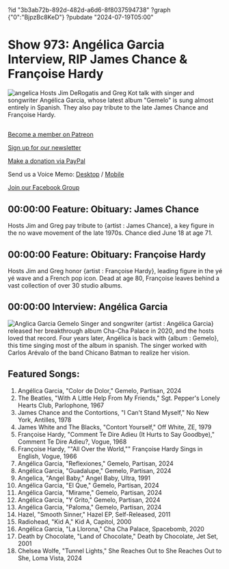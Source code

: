 ?id "3b3ab72b-892d-482d-a6d6-8f8037594738"
?graph {"0":"BjpzBc8KeD"}
?pubdate "2024-07-19T05:00"
# Show 973: Angélica Garcia Interview, RIP James Chance & Françoise Hardy
![angelica](https://static.soundopinions.org/images/2024/angelica.jpeg)
Hosts Jim DeRogatis and Greg Kot talk with singer and songwriter Angélica Garcia, whose latest album "Gemelo" is sung almost entirely in Spanish. They also pay tribute to the late James Chance and Françoise Hardy.

## 

[Become a member on Patreon](https://bit.ly/3slWZvc)

[Sign up for our newsletter](https://bit.ly/3eEvRnG)

[Make a donation via PayPal](https://bit.ly/3dmt9lU)

Send us a Voice Memo: [Desktop](http://bit.ly/2RyD5Ah) / [Mobile](http://sayhi.chat/soundops)

[Join our Facebook Group](https://bit.ly/3sivr9T)


## 00:00:00 Feature: Obituary: James Chance


Hosts Jim and Greg pay tribute to {artist : James Chance}, a key figure in the no wave movement of the late 1970s. Chance died June 18 at age 71.

## 00:00:00 Feature: Obituary: Françoise Hardy
Hosts Jim and Greg honor {artist : Françoise Hardy}, leading figure in the yé yé wave and a French pop icon. Dead at age 80, Françoise leaves behind a vast collection of over 30 studio albums.

## 00:00:00 Interview: Angélica Garcia 
![Anglica Garcia Gemelo](https://static.soundopinions.org/assets/973/012.jpg)
Singer and songwriter {artist : Angélica Garcia} released her breakthrough album Cha-Cha Palace in 2020, and the hosts loved that record. Four years later, Angélica is back with {album : Gemelo}, this time singing most of the album in spanish. The singer worked with Carlos Arévalo of the band Chicano Batman to realize her vision. 


## Featured Songs:

1. Angélica Garcia, "Color de Dolor," Gemelo, Partisan, 2024
2. The Beatles, "With A Little Help From My Friends," Sgt. Pepper's Lonely Hearts Club, Parlophone, 1967
3. James Chance and the Contortions, "I Can't Stand Myself," No New York, Antilles, 1978
4. James White and The Blacks, "Contort Yourself," Off White, ZE, 1979
5. Françoise Hardy, "Comment Te Dire Adieu (It Hurts to Say Goodbye)," Comment Te Dire Adieu?, Vogue, 1968
6. Françoise Hardy, ""All Over the World,"" Françoise Hardy Sings in English, Vogue, 1966
7. Angélica Garcia, "Reflexiones," Gemelo, Partisan, 2024
8. Angélica Garcia, "Guadalupe," Gemelo, Partisan, 2024
9. Angelica, "Angel Baby," Angel Baby, Ultra, 1991
10. Angélica Garcia, "El Que," Gemelo, Partisan, 2024
11. Angélica Garcia, "Mirame," Gemelo, Partisan, 2024
12. Angélica Garcia, "Y Grito," Gemelo, Partisan, 2024
13. Angélica Garcia, "Paloma," Gemelo, Partisan, 2024
14. Hazel, "Smooth Sinner," Hazel EP, Self-Released, 2011
15. Radiohead, "Kid A," Kid A, Capitol, 2000
16. Angélica Garcia, "La Llorona," Cha Cha Palace, Spacebomb, 2020
17. Death by Chocolate, "Land of Chocolate," Death by Chocolate, Jet Set, 2001
18. Chelsea Wolfe, "Tunnel Lights," She Reaches Out to She Reaches Out to She, Loma Vista, 2024